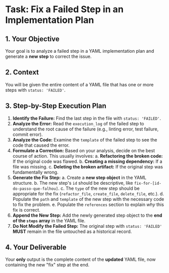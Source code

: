 # Task: Fix a Failed Step in an Implementation Plan

## 1. Your Objective

Your goal is to analyze a failed step in a YAML implementation plan and generate a **new step** to correct the issue.

## 2. Context

You will be given the entire content of a YAML file that has one or more steps with `status: 'FAILED'`.

## 3. Step-by-Step Execution Plan

1.  **Identify the Failure:** Find the last step in the file with `status: 'FAILED'`.
2.  **Analyze the Error:** Read the `execution_log` of the failed step to understand the root cause of the failure (e.g., linting error, test failure, commit error).
3.  **Analyze the Code:** Examine the `template` of the failed step to see the code that caused the error.
4.  **Formulate a Correction:** Based on your analysis, decide on the best course of action. This usually involves:
    a. **Refactoring the broken code:** If the original code was flawed.
    b. **Creating a missing dependency:** If a file was missing.
    c. **Deleting the broken artifact:** If the original step was fundamentally wrong.
5.  **Generate the Fix Step:**
    a. Create a **new step object** in the YAML structure.
    b. The new step's `id` should be descriptive, like `fix-for-[id-do-passo-que-falhou]`.
    c. The `type` of the new step should be appropriate for the fix (`refactor_file`, `create_file`, `delete_file`, etc.).
    d. Populate the `path` and `template` of the new step with the necessary code to fix the problem.
    e. Populate the `references` section to explain _why_ this fix is correct.
6.  **Append the New Step:** Add the newly generated step object to the **end of the `steps` array** in the YAML file.
7.  **Do Not Modify the Failed Step:** The original step with `status: 'FAILED'` **MUST** remain in the file untouched as a historical record.

## 4. Your Deliverable

Your **only** output is the complete content of the **updated** YAML file, now containing the new "fix" step at the end.
